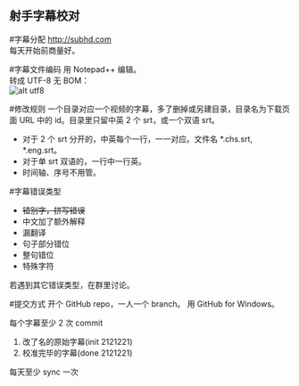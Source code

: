 射手字幕校对
-----------------------------------


#字幕分配
http://subhd.com  
每天开始前商量好。


#字幕文件编码
用 Notepad++ 编辑。  
转成 UTF-8 无 BOM：  
![alt utf8](https://raw.github.com/wip-lab/shooter-calibration/master/utf8.png)

#修改规则
一个目录对应一个视频的字幕，多了删掉或另建目录，目录名为下载页面 URL  中的 id。目录里只留中英 2 个 srt，或一个双语 srt。
 * 对于 2 个 srt 分开的，中英每个一行，一一对应。文件名 *.chs.srt, *.eng.srt。
 * 对于单 srt 双语的，一行中一行英。
 * 时间轴、序号不用管。

#字幕错误类型
 * ~~错别字，拼写错误~~
 * 中文加了额外解释
 * 漏翻译
 * 句子部分错位
 * 整句错位
 * 特殊字符  
 
 若遇到其它错误类型，在群里讨论。

#提交方式
开个 GitHub repo，一人一个 branch。
用  GitHub for Windows。

每个字幕至少 2 次 commit
 1. 改了名的原始字幕(init 2121221)
 2. 校准完毕的字幕(done 2121221)  
 
每天至少 sync 一次



